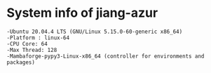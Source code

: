 
# System info of jiang-azur
	-Ubuntu 20.04.4 LTS (GNU/Linux 5.15.0-60-generic x86_64)
	-Platform : linux-64
	-CPU Core: 64
	-Max Thread: 128
	-Mambaforge-pypy3-Linux-x86_64 (controller for environments and packages)
